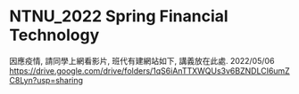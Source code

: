 # NTNU_2022 Spring Financial Technology
因應疫情, 請同學上網看影片, 班代有建網站如下, 講義放在此處. 2022/05/06
https://drive.google.com/drive/folders/1qS6iAnTTXWQUs3v6BZNDLCI6umZC8Lyn?usp=sharing
